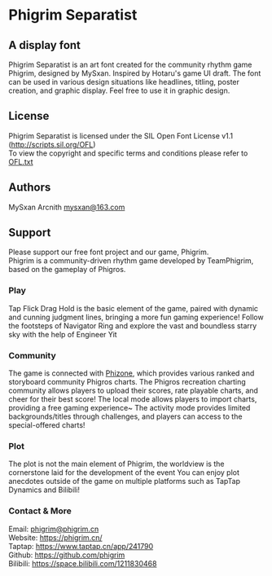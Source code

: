 # Phigrim Separatist


## A display font
Phigrim Separatist is an art font created for the community rhythm game Phigrim, designed by MySxan. Inspired by Hotaru's game UI draft.
The font can be used in various design situations like headlines, titling, poster creation, and graphic display. Feel free to use it in graphic design.


## License
Phigrim Separatist is licensed under the SIL Open Font License v1.1 (<http://scripts.sil.org/OFL>)  
To view the copyright and specific terms and conditions please refer to [OFL.txt](https://github.com/MySxan/Phigrim-Separatist/blob/main/OFL.txt)


## Authors
MySxan Arcnith <mysxan@163.com> 


## Support
Please support our free font project and our game, Phigrim.  
Phigrim is a community-driven rhythm game developed by TeamPhigrim, based on the gameplay of Phigros.

### Play
Tap Flick Drag Hold is the basic element of the game, paired with dynamic and cunning judgment lines, bringing a more fun gaming experience!
Follow the footsteps of Navigator Ring and explore the vast and boundless starry sky with the help of Engineer Yit

### Community
The game is connected with [Phizone](https://insider.phizone.cn/), which provides various ranked and storyboard community Phigros charts.
The Phigros recreation charting community allows players to upload their scores, rate playable charts, and cheer for their best score!
The local mode allows players to import charts, providing a free gaming experience~
The activity mode provides limited backgrounds/titles through challenges, and players can access to the special-offered charts!

### Plot
The plot is not the main element of Phigrim, the worldview is the cornerstone laid for the development of the event
You can enjoy plot anecdotes outside of the game on multiple platforms such as TapTap Dynamics and Bilibili!

### Contact & More
Email: phigrim@phigrim.cn<br>
Website: https://phigrim.cn/<br>
Taptap: https://www.taptap.cn/app/241790<br>
Github: https://github.com/phigrim<br>
Bilibili: https://space.bilibili.com/1211830468<br>

